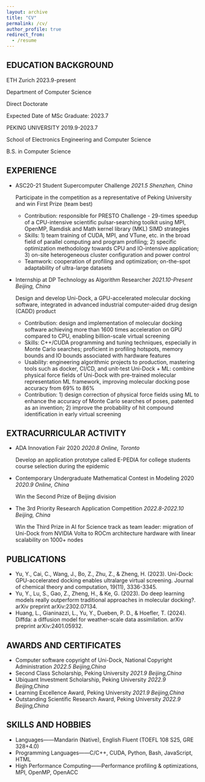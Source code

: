 ```yaml
---
layout: archive
title: "CV"
permalink: /cv/
author_profile: true
redirect_from:
  - /resume
---
```


## EDUCATION BACKGROUND

ETH Zurich 2023.9-present

Department of Computer Science

Direct Doctorate

Expected Date of MSc Graduate: 2023.7


PEKING UNIVERSITY	2019.9-2023.7

School of Electronics Engineering and Computer Science

B.S. in Computer Science



## EXPERIENCE
* ASC20-21 Student Supercomputer Challenge *2021.5 Shenzhen, China*

  Participate in the competition as a representative of Peking University and win First Prize (team best)
  
  - Contribution: responsible for PRESTO Challenge - 29-times speedup of a CPU-intensive scientific pulsar-searching toolkit using MPI, OpenMP, Ramdisk and Math kernel library (MKL) SIMD strategies
  - Skills: 1) team training of CUDA, MPI, and VTune, etc. in the broad field of parallel computing and program profiling; 2) specific optimization methodology towards CPU and IO-intensive application; 3) on-site heterogeneous cluster configuration and power control
  - Teamwork: cooperation of profiling and optimization; on-the-spot adaptability of ultra-large datasets

* Internship at DP Technology as Algorithm Researcher	*2021.10-Present Beijing, China*

  Design and develop Uni-Dock, a GPU-accelerated molecular docking software, integrated in advanced industrial computer-aided drug design (CADD) product 
  - Contribution: design and implementation of molecular docking software achieving more than 1600 times acceleration on GPU compared to CPU, enabling billion-scale virtual screening
  - Skills: C++/CUDA programming and tuning techniques, especially in Monte Carlo searches; proficient in profiling hotspots, memory bounds and IO bounds associated with hardware features
  - Usability: engineering algorithmic projects to production, mastering tools such as docker, CI/CD, and unit-test
  Uni-Dock + ML: combine physical force fields of Uni-Dock with pre-trained molecular representation ML framework, improving molecular docking pose accuracy from 69% to 86%
  - Contribution: 1) design correction of physical force fields using ML to enhance the accuracy of Monte Carlo searches of poses, patented as an invention; 2) improve the probability of hit compound identification in early virtual screening

## EXTRACURRICULAR ACTIVITY
* ADA Innovation Fair 2020 	*2020.8 Online, Toronto*

  Develop an application prototype called E-PEDIA for college students course selection during the epidemic
* Contemporary Undergraduate Mathematical Contest in Modeling 2020 *2020.9 Online, China*
  
  Win the Second Prize of Beijing division
* The 3rd  Priority Research Application Competition *2022.8-2022.10 Beijing, China*
  
  Win the Third Prize in AI for Science track as team leader: migration of Uni-Dock from NVIDIA Volta to ROCm architecture hardware with linear scalability on 1000+ nodes

## PUBLICATIONS
* Yu, Y., Cai, C., Wang, J., Bo, Z., Zhu, Z., & Zheng, H. (2023). Uni-Dock: GPU-accelerated docking enables ultralarge virtual screening. Journal of chemical theory and computation, 19(11), 3336-3345.
* Yu, Y., Lu, S., Gao, Z., Zheng, H., & Ke, G. (2023). Do deep learning models really outperform traditional approaches in molecular docking?. arXiv preprint arXiv:2302.07134.
* Huang, L., Gianinazzi, L., Yu, Y., Dueben, P. D., & Hoefler, T. (2024). Diffda: a diffusion model for weather-scale data assimilation. arXiv preprint arXiv:2401.05932.

## AWARDS AND CERTIFICATES
* Computer software copyright of Uni-Dock, National Copyright Administration	*2022.5 Beijing,China*
* Second Class Scholarship, Peking University	 *2021.9 Beijing,China*
* Ubiquant Investment Scholarship, Peking University	*2022.9 Beijing,China*
* Learning Excellence Award, Peking University	*2021.9 Beijing,China*
* Outstanding Scientific Research Award, Peking University	*2022.9 Beijing,China*

## SKILLS AND HOBBIES
* Languages——Mandarin (Native), English Fluent (TOEFL 108 S25, GRE 328+4.0)
* Programming Languages——C/C++, CUDA, Python, Bash, JavaScript, HTML
* High Performance Computing——Performance profiling & optimizations, MPI, OpenMP, OpenACC
